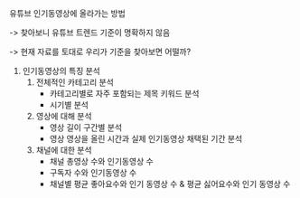 유튜브 인기동영상에 올라가는 방법

-> 찾아보니 유튜브 트렌드 기준이 명확하지 않음

-> 현재 자료를 토대로 우리가 기준을 찾아보면 어떨까?

1. 인기동영상의 특징 분석
   1. 전체적인 카테고리 분석
      - 카테고리별로 자주 포함되는 제목 키워드 분석
      - 시기별 분석
   2. 영상에 대해 분석
      - 영상 길이 구간별 분석                 
      - 영상 영상을 올린 시간과 실제 인기동영상 채택된 기간 분석
   3. 채널에 대한 분석
      - 채널 총영상 수와 인기동영상 수
      - 구독자 수와 인기동영상 수
      - 채널별 평균 좋아요수와 인기 동영상 수 &  평균 싫어요수와 인기 동영상 수
